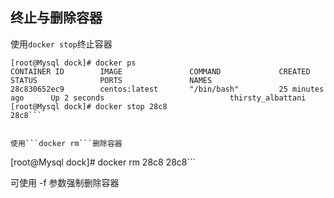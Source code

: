 ## 终止与删除容器


使用```docker stop```终止容器

```
[root@Mysql dock]# docker ps
CONTAINER ID        IMAGE               COMMAND             CREATED             STATUS              PORTS               NAMES
28c830652ec9        centos:latest       "/bin/bash"         25 minutes ago      Up 2 seconds                            thirsty_albattani   
[root@Mysql dock]# docker stop 28c8
28c8```


使用```docker rm```删除容器
```
[root@Mysql dock]# docker rm 28c8
28c8```

可使用 -f 参数强制删除容器